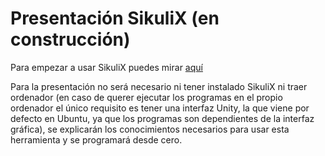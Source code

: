 # Presentación SikuliX (en construcción)

Para empezar a usar SikuliX puedes mirar [aquí](http://sikulix.com/quickstart/)

Para la presentación no será necesario ni tener instalado SikuliX ni traer ordenador (en caso de querer ejecutar los programas en el propio ordenador el único requisito es tener una interfaz Unity, la que viene por defecto en Ubuntu, ya que los programas son dependientes de la interfaz gráfica), se explicarán los conocimientos necesarios para usar esta herramienta y se programará desde cero.
